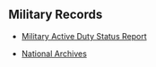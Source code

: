 ## Military Records

- [Military Active Duty Status Report](https://scra.dmdc.osd.mil/scra#/single-record)

- [National Archives](https://www.archives.gov/veterans/military-service-records)